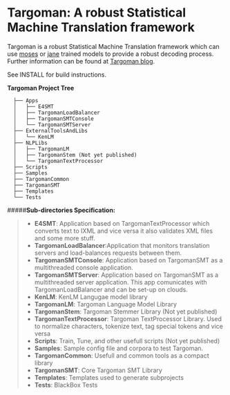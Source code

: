 <!-- 
   Targoman: A robust Statistical Machine Translation framework                
                                                                               
   Copyright 2014-2015 by ITRC <http://itrc.ac.ir>                             
                                                                               
   This file is part of Targoman.                                              
                                                                               
   Targoman is free software: you can redistribute it and/or modify            
   it under the terms of the GNU Lesser General Public License as published    
   by the Free Software Foundation, either version 3 of the License, or        
   (at your option) any later version.                                         
                                                                               
   Targoman is distributed in the hope that it will be useful,                 
   but WITHOUT ANY WARRANTY; without even the implied warranty of              
   MERCHANTABILITY or FITNESS FOR A PARTICULAR PURPOSE.  See the               
   GNU Lesser General Public License for more details.                         
   You should have received a copy of the GNU Lesser General Public License    
   along with Targoman. If not, see <http://www.gnu.org/licenses/>.            
                                                                               
                                                                             -->
Targoman: A robust Statistical Machine Translation framework     
===================
   Targoman is a robust Statistical Machine Translation framework which can use [moses](statmt.org/moses/) or [jane](www-i6.informatik.rwth-aachen.de/jane/) trained models to provide a robust decoding process. Further information can be found at [Targoman blog](http://blog.targoman.com/en/?cat=3).

See INSTALL for build instructions.

**Targoman Project Tree**
```
  ├── Apps 
  │   ├── E4SMT    
  │   ├── TargomanLoadBalancer    
  │   ├── TargomanSMTConsole     
  │   └── TargomanSMTServer       
  ├── ExternalToolsAndLibs        
  │   └── KenLM                   
  ├── NLPLibs
  │   ├── TargomanLM              
  │   ├── TargomanStem (Not yet published)
  │   └── TargomanTextProcessor
  ├── Scripts 
  ├── Samples
  ├── TargomanCommon 
  ├── TargomanSMT  
  ├── Templates                 
  └── Tests   
  ```
#####**Sub-directories Specification:**

> - **E4SMT**: Application based on TargomanTextProcessor which converts text to IXML and vice versa it also validates XML files and some more stuff.
> - **TargomanLoadBalancer**:Application that monitors translation servers and load-balances requests between them.
> - **TargomanSMTConsole**: Application based on TargomanSMT as a multithreaded console application. 
> - **TargomanSMTServer**: Application based on TargomanSMT as a multithreaded server application. This app comunicates with TargomanLoadBalancer and  can be set-up on clouds.
> - **KenLM**: KenLM Langugae model library 
> - **TargomanLM**: Targoman Language Model Library 
> - **TargomanStem**: Targoman Stemmer Library  (Not yet published) 
> - **TargomanTextProcessor**: Targoman TextProcessor Library. Used to  normalize characters, tokenize text, tag special tokens and vice versa
> - **Scripts**: Train, Tune, and other usefull scripts (Not yet published)
> - **Samples**: Sample config file and corpora to test Targoman. 
> - **TargomanCommon**: Usefull and common tools as a compact library
> - **TargomanSMT**: Core Targoman SMT Library 
> - **Templates**: Templates used to generate subprojects 
> - **Tests**: BlackBox Tests 
